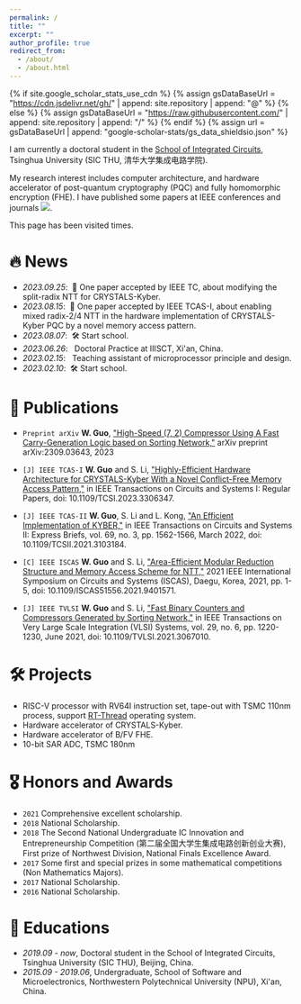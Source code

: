 ```yaml
---
permalink: /
title: ""
excerpt: ""
author_profile: true
redirect_from: 
  - /about/
  - /about.html
---
```


{% if site.google_scholar_stats_use_cdn %}
{% assign gsDataBaseUrl = "https://cdn.jsdelivr.net/gh/" | append: site.repository | append: "@" %}
{% else %}
{% assign gsDataBaseUrl = "https://raw.githubusercontent.com/" | append: site.repository | append: "/" %}
{% endif %}
{% assign url = gsDataBaseUrl | append: "google-scholar-stats/gs_data_shieldsio.json" %}

<span class='anchor' id='about-me'></span>

I am currently a doctoral student in the [School of Integrated Circuits](https://www.ime.tsinghua.edu.cn/index.htm), Tsinghua University (SIC THU, 清华大学集成电路学院).

My research interest includes computer architecture, and hardware accelerator of post-quantum cryptography (PQC) and fully homomorphic encryption (FHE). I have published some papers at IEEE conferences and journals <a href='https://scholar.google.com/citations?user=CryOyUsAAAAJ'><img src="https://img.shields.io/endpoint?url={{ url | url_encode }}&logo=Google%20Scholar&labelColor=f6f6f6&color=9cf&style=flat&label=citations"></a>.
<!-- with total <a href='https://scholar.google.com/citations?user=CryOyUsAAAAJ'>google scholar citations <strong><span id='total_cit'>260000+</span></strong></a> (You can also use google scholar badge <a href='https://scholar.google.com/citations?user=CryOyUsAAAAJ'><img src="https://img.shields.io/endpoint?url={{ url | url_encode }}&logo=Google%20Scholar&labelColor=f6f6f6&color=9cf&style=flat&label=citations"></a>). -->


<script async src="//busuanzi.ibruce.info/busuanzi/2.3/busuanzi.pure.mini.js"></script>
<span id="busuanzi_container_site_pv">This page has been visited <span id="busuanzi_value_site_pv"></span> times.</span>


<span class='anchor' id='-news'></span>

# 🔥 News
<!-- - *2023.02.10*: &nbsp;🎉🎉 Start school.  -->
- *2023.09.25*: &nbsp;🎉 One paper accepted by IEEE TC, about modifying the split-radix NTT for CRYSTALS-Kyber.
- *2023.08.15*: &nbsp;🎉 One paper accepted by IEEE TCAS-I, about enabling mixed radix-2/4 NTT in the hardware implementation of CRYSTALS-Kyber PQC by a novel memory access pattern.
- *2023.08.07*: &nbsp;🛠️ Start school.
- *2023.06.26*: &nbsp; Doctoral Practice at IIISCT, Xi'an, China.
- *2023.02.15*: &nbsp; Teaching assistant of microprocessor principle and design.
- *2023.02.10*: &nbsp;🛠️ Start school.


<span class='anchor' id='-publications'></span>

# 📝 Publications 


<!-- <div class='paper-box'><div class='paper-box-image'><div><div class="badge">CVPR 2016</div><img src='images/500x300.png' alt="sym" width="100%"></div></div>
<div class='paper-box-text' markdown="1">

[Deep Residual Learning for Image Recognition](https://openaccess.thecvf.com/content_cvpr_2016/papers/He_Deep_Residual_Learning_CVPR_2016_paper.pdf)

**Kaiming He**, Xiangyu Zhang, Shaoqing Ren, Jian Sun

[**Project**](https://scholar.google.com/citations?view_op=view_citation&hl=zh-CN&user=DhtAFkwAAAAJ&citation_for_view=DhtAFkwAAAAJ:ALROH1vI_8AC) <strong><span class='show_paper_citations' data='CryOyUsAAAAJ:d1gkVwhDpl0C'></span></strong>
- Lorem ipsum dolor sit amet, consectetur adipiscing elit. Vivamus ornare aliquet ipsum, ac tempus justo dapibus sit amet. 
</div>
</div> -->


- `Preprint arXiv` **W. Guo**, ["High-Speed (7, 2) Compressor Using A Fast Carry-Generation Logic based on Sorting Network,"](https://arxiv.org/abs/2309.03643) arXiv preprint arXiv:2309.03643, 2023

- `[J] IEEE TCAS-I` **W. Guo** and S. Li, ["Highly-Efficient Hardware Architecture for CRYSTALS-Kyber With a Novel Conflict-Free Memory Access Pattern,"](https://ieeexplore.ieee.org/document/10231113) in IEEE Transactions on Circuits and Systems I: Regular Papers, doi: 10.1109/TCSI.2023.3306347.

- `[J] IEEE TCAS-II` **W. Guo**, S. Li and L. Kong, ["An Efficient Implementation of KYBER,"](https://ieeexplore.ieee.org/document/9509281) in IEEE Transactions on Circuits and Systems II: Express Briefs, vol. 69, no. 3, pp. 1562-1566, March 2022, doi: 10.1109/TCSII.2021.3103184. 
  
- `[C] IEEE ISCAS` **W. Guo** and S. Li, ["Area-Efficient Modular Reduction Structure and Memory Access Scheme for NTT,"](https://ieeexplore.ieee.org/document/9401571) 2021 IEEE International Symposium on Circuits and Systems (ISCAS), Daegu, Korea, 2021, pp. 1-5, doi: 10.1109/ISCAS51556.2021.9401571.

- `[J] IEEE TVLSI` **W. Guo** and S. Li, ["Fast Binary Counters and Compressors Generated by Sorting Network,"](https://ieeexplore.ieee.org/document/9388166) in IEEE Transactions on Very Large Scale Integration (VLSI) Systems, vol. 29, no. 6, pp. 1220-1230, June 2021, doi: 10.1109/TVLSI.2021.3067010.


<span class='anchor' id='-projects'></span>

# 🛠️ Projects
- RISC-V processor with RV64I instruction set, tape-out with TSMC 110nm process, support [RT-Thread](https://github.com/RT-Thread/rt-thread) operating system.
- Hardware accelerator of CRYSTALS-Kyber.
- Hardware accelerator of B/FV FHE.
- 10-bit SAR ADC, TSMC 180nm

<span class='anchor' id='-honors-and-awards'></span>

# 🎖 Honors and Awards
- `2021` Comprehensive excellent scholarship.
- `2018` National Scholarship. 
- `2018` The Second National Undergraduate IC Innovation and Entrepreneurship Competition (第二届全国大学生集成电路创新创业大赛), First prize of Northwest Division, National Finals Excellence Award.
- `2017` Some first and special prizes in some mathematical competitions (Non Mathematics Majors).
- `2017` National Scholarship. 
- `2016` National Scholarship. 


<span class='anchor' id='-educations'></span>

# 📖 Educations
- *2019.09 - now*, Doctoral student in the School of Integrated Circuits, Tsinghua University (SIC THU), Beijing, China. 
- *2015.09 - 2019.06*, Undergraduate, School of Software and Microelectronics, Northwestern Polytechnical University (NPU), Xi'an, China.

<!-- # 💬 Invited Talks -->
<!-- - *2021.06*, Lorem ipsum dolor sit amet, consectetur adipiscing elit. Vivamus ornare aliquet ipsum, ac tempus justo dapibus sit amet.  -->
<!-- - *2021.03*, Lorem ipsum dolor sit amet, consectetur adipiscing elit. Vivamus ornare aliquet ipsum, ac tempus justo dapibus sit amet.  \| [\[video\]](https://github.com/) -->

<!-- # 💻 Internships -->
<!-- - *2019.05 - 2020.02*, [Lorem](https://github.com/), China. -->
